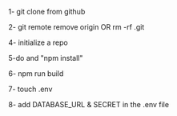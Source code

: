 1- git clone from github

2- git remote remove origin OR rm -rf .git

4- initialize a repo

5-do and "npm install"

6- npm run build

7- touch .env

8- add DATABASE_URL & SECRET in the .env file

